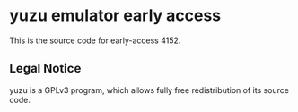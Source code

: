 yuzu emulator early access
=============

This is the source code for early-access 4152.

## Legal Notice

yuzu is a GPLv3 program, which allows fully free redistribution of its source code.